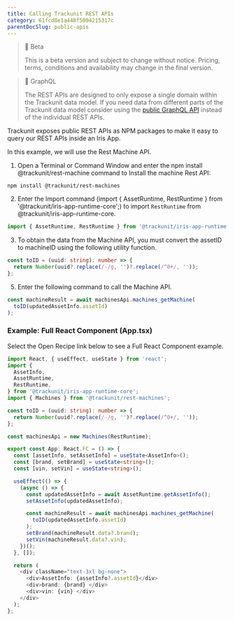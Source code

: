 ```yaml
---
title: Calling Trackunit REST APIs
category: 61fcd8e1a448f5004215317c
parentDocSlug: public-apis
---
```


> 🚧 Beta
> 
> This is a beta version and subject to change without notice. Pricing, terms, conditions and availability may change in the final version.

> 📘 GraphQL
>
> The REST APIs are designed to only expose a single domain within the Trackunit data model.
> If you need data from different parts of the Trackunit data model consider using the [public GraphQL API](./graphql-api) instead of the individual REST APIs.

Trackunit exposes public REST APIs as NPM packages to make it easy to query our REST APIs inside an Iris App.

In this example, we will use the Rest Machine API.  

1. Open a Terminal or Command Window and enter the npm install @trackunit/rest-machine command to Install the machine Rest API: 

```
npm install @trackunit/rest-machines
```



2. Enter the Import command (import { AssetRuntime, RestRuntime } from '@trackunit/iris-app-runtime-core';) to import `RestRuntime` from @trackunit/iris-app-runtime-core. 

```ts
import { AssetRuntime, RestRuntime } from '@trackunit/iris-app-runtime-core';
```



3. To obtain the data from the Machine API, you must convert the assetID to machineID using the following utility function.

```ts
const toID = (uuid: string): number => {
  return Number(uuid?.replace(/-/g, '')?.replace(/^0+/, ''));
};
```



5. Enter the following command to call the Machine API.  

```ts
const machineResult = await machinesApi.machines_getMachine(
  toID(updatedAssetInfo.assetId)
);
```



### Example: Full React Component (App.tsx)

Select the Open Recipe link below to see a Full React Component example.

```typescript
import React, { useEffect, useState } from 'react';
import {
  AssetInfo,
  AssetRuntime,
  RestRuntime,
} from '@trackunit/iris-app-runtime-core';
import { Machines } from '@trackunit/rest-machines';

const toID = (uuid: string): number => {
  return Number(uuid?.replace(/-/g, '')?.replace(/^0+/, ''));
};

const machinesApi = new Machines(RestRuntime);

export const App: React.FC = () => {
  const [assetInfo, setAssetInfo] = useState<AssetInfo>();
  const [brand, setBrand] = useState<string>();
  const [vin, setVin] = useState<string>();

  useEffect(() => {
    (async () => {
      const updatedAssetInfo = await AssetRuntime.getAssetInfo();
      setAssetInfo(updatedAssetInfo);

      const machineResult = await machinesApi.machines_getMachine(
        toID(updatedAssetInfo.assetId)
      );
      setBrand(machineResult.data?.brand);
      setVin(machineResult.data?.vin);
    })();
  }, []);

  return (
    <div className="text-3xl bg-none">
      <div>AssetInfo: {assetInfo?.assetId}</div>
      <div>brand: {brand} </div>
      <div>vin: {vin} </div>
    </div>
  );
};
```